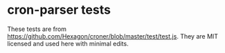 # cron-parser tests

These tests are from https://github.com/Hexagon/croner/blob/master/test/test.js.
They are MIT licensed and used here with minimal edits.
